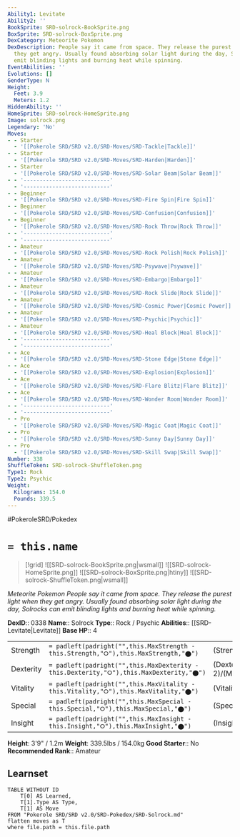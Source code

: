 ```yaml
---
Ability1: Levitate
Ability2: ''
BookSprite: SRD-solrock-BookSprite.png
BoxSprite: SRD-solrock-BoxSprite.png
DexCategory: Meteorite Pokemon
DexDescription: People say it came from space. They release the purest light when
  they get angry. Usually found absorbing solar light during the day, Solrocks can
  emit blinding lights and burning heat while spinning.
EventAbilities: ''
Evolutions: []
GenderType: N
Height:
  Feet: 3.9
  Meters: 1.2
HiddenAbility: ''
HomeSprite: SRD-solrock-HomeSprite.png
Image: solrock.png
Legendary: 'No'
Moves:
- - Starter
  - '[[Pokerole SRD/SRD v2.0/SRD-Moves/SRD-Tackle|Tackle]]'
- - Starter
  - '[[Pokerole SRD/SRD v2.0/SRD-Moves/SRD-Harden|Harden]]'
- - Starter
  - '[[Pokerole SRD/SRD v2.0/SRD-Moves/SRD-Solar Beam|Solar Beam]]'
- - '---------------------------'
  - '---------------------------'
- - Beginner
  - '[[Pokerole SRD/SRD v2.0/SRD-Moves/SRD-Fire Spin|Fire Spin]]'
- - Beginner
  - '[[Pokerole SRD/SRD v2.0/SRD-Moves/SRD-Confusion|Confusion]]'
- - Beginner
  - '[[Pokerole SRD/SRD v2.0/SRD-Moves/SRD-Rock Throw|Rock Throw]]'
- - '---------------------------'
  - '---------------------------'
- - Amateur
  - '[[Pokerole SRD/SRD v2.0/SRD-Moves/SRD-Rock Polish|Rock Polish]]'
- - Amateur
  - '[[Pokerole SRD/SRD v2.0/SRD-Moves/SRD-Psywave|Psywave]]'
- - Amateur
  - '[[Pokerole SRD/SRD v2.0/SRD-Moves/SRD-Embargo|Embargo]]'
- - Amateur
  - '[[Pokerole SRD/SRD v2.0/SRD-Moves/SRD-Rock Slide|Rock Slide]]'
- - Amateur
  - '[[Pokerole SRD/SRD v2.0/SRD-Moves/SRD-Cosmic Power|Cosmic Power]]'
- - Amateur
  - '[[Pokerole SRD/SRD v2.0/SRD-Moves/SRD-Psychic|Psychic]]'
- - Amateur
  - '[[Pokerole SRD/SRD v2.0/SRD-Moves/SRD-Heal Block|Heal Block]]'
- - '---------------------------'
  - '---------------------------'
- - Ace
  - '[[Pokerole SRD/SRD v2.0/SRD-Moves/SRD-Stone Edge|Stone Edge]]'
- - Ace
  - '[[Pokerole SRD/SRD v2.0/SRD-Moves/SRD-Explosion|Explosion]]'
- - Ace
  - '[[Pokerole SRD/SRD v2.0/SRD-Moves/SRD-Flare Blitz|Flare Blitz]]'
- - Ace
  - '[[Pokerole SRD/SRD v2.0/SRD-Moves/SRD-Wonder Room|Wonder Room]]'
- - '---------------------------'
  - '---------------------------'
- - Pro
  - '[[Pokerole SRD/SRD v2.0/SRD-Moves/SRD-Magic Coat|Magic Coat]]'
- - Pro
  - '[[Pokerole SRD/SRD v2.0/SRD-Moves/SRD-Sunny Day|Sunny Day]]'
- - Pro
  - '[[Pokerole SRD/SRD v2.0/SRD-Moves/SRD-Skill Swap|Skill Swap]]'
Number: 338
ShuffleToken: SRD-solrock-ShuffleToken.png
Type1: Rock
Type2: Psychic
Weight:
  Kilograms: 154.0
  Pounds: 339.5
---
```


#PokeroleSRD/Pokedex

# `= this.name`

> [!grid]
> ![[SRD-solrock-BookSprite.png|wsmall]]
> ![[SRD-solrock-HomeSprite.png]]
> ![[SRD-solrock-BoxSprite.png|htiny]]
> ![[SRD-solrock-ShuffleToken.png|wsmall]]


*Meteorite Pokemon*
*People say it came from space. They release the purest light when they get angry. Usually found absorbing solar light during the day, Solrocks can emit blinding lights and burning heat while spinning.*

**DexID**:: 0338
**Name**:: Solrock
**Type**:: Rock / Psychic
**Abilities**:: [[SRD-Levitate|Levitate]]
**Base HP**:: 4

|           |                                                                                        |                                          |
| --------- | -------------------------------------------------------------------------------------- | ---------------------------------------- |
| Strength  | `= padleft(padright("",this.MaxStrength - this.Strength,"⭘"),this.MaxStrength,"⬤")`    | (Strength::3)/(MaxStrength::6)   |
| Dexterity | `= padleft(padright("",this.MaxDexterity - this.Dexterity,"⭘"),this.MaxDexterity,"⬤")` | (Dexterity:: 2)/(MaxDexterity::5) |
| Vitality  | `= padleft(padright("",this.MaxVitality - this.Vitality,"⭘"),this.MaxVitality,"⬤")`    | (Vitality::2)/(MaxVitality::5)   |
| Special   | `= padleft(padright("",this.MaxSpecial - this.Special,"⭘"),this.MaxSpecial,"⬤")`       | (Special::2)/(MaxSpecial::4)     |
| Insight   | `= padleft(padright("",this.MaxInsight - this.Insight,"⭘"),this.MaxInsight,"⬤")`       | (Insight::2)/(MaxInsight::4)     |

**Height**: 3'9" / 1.2m
**Weight**: 339.5lbs / 154.0kg
**Good Starter**:: No
**Recommended Rank**:: Amateur

## Learnset

```dataview
TABLE WITHOUT ID
    T[0] AS Learned,
    T[1].Type AS Type,
    T[1] AS Move
FROM "Pokerole SRD/SRD v2.0/SRD-Pokedex/SRD-Solrock.md"
flatten moves as T
where file.path = this.file.path
```
